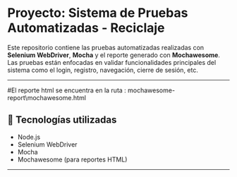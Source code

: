 # Proyecto: Sistema de Pruebas Automatizadas - Reciclaje

Este repositorio contiene las pruebas automatizadas realizadas con **Selenium WebDriver**, **Mocha** y 
el reporte generado con **Mochawesome**. Las pruebas están enfocadas en validar funcionalidades principales del 
sistema como el login, registro, navegación, cierre de sesión, etc.

---
#El reporte html se encuentra en la ruta :  mochawesome-report\mochawesome.html


## 🧪 Tecnologías utilizadas

- Node.js
- Selenium WebDriver
- Mocha
- Mochawesome (para reportes HTML)

---



